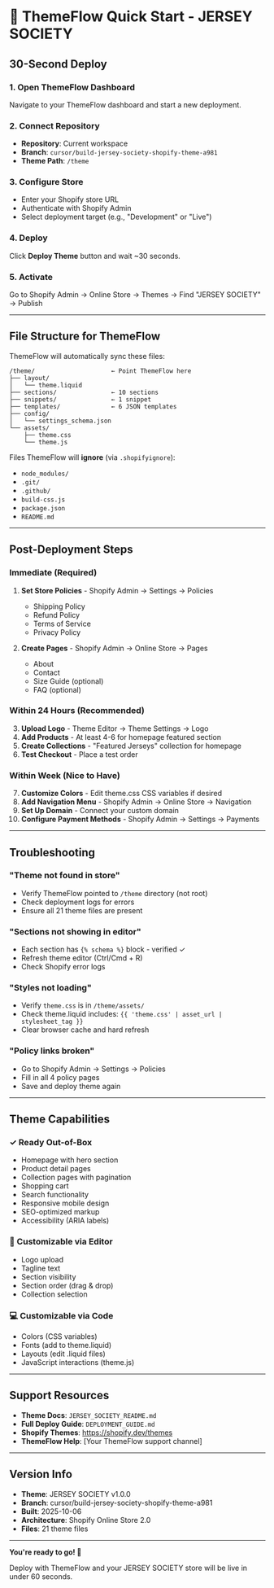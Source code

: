 # 🚀 ThemeFlow Quick Start - JERSEY SOCIETY

## 30-Second Deploy

### 1. Open ThemeFlow Dashboard
Navigate to your ThemeFlow dashboard and start a new deployment.

### 2. Connect Repository
- **Repository**: Current workspace
- **Branch**: `cursor/build-jersey-society-shopify-theme-a981`
- **Theme Path**: `/theme`

### 3. Configure Store
- Enter your Shopify store URL
- Authenticate with Shopify Admin
- Select deployment target (e.g., "Development" or "Live")

### 4. Deploy
Click **Deploy Theme** button and wait ~30 seconds.

### 5. Activate
Go to Shopify Admin → Online Store → Themes → Find "JERSEY SOCIETY" → Publish

---

## File Structure for ThemeFlow

ThemeFlow will automatically sync these files:

```
/theme/                     ← Point ThemeFlow here
├── layout/
│   └── theme.liquid
├── sections/               ← 10 sections
├── snippets/               ← 1 snippet
├── templates/              ← 6 JSON templates
├── config/
│   └── settings_schema.json
└── assets/
    ├── theme.css
    └── theme.js
```

Files ThemeFlow will **ignore** (via `.shopifyignore`):
- `node_modules/`
- `.git/`
- `.github/`
- `build-css.js`
- `package.json`
- `README.md`

---

## Post-Deployment Steps

### Immediate (Required)
1. **Set Store Policies** - Shopify Admin → Settings → Policies
   - Shipping Policy
   - Refund Policy
   - Terms of Service
   - Privacy Policy

2. **Create Pages** - Shopify Admin → Online Store → Pages
   - About
   - Contact
   - Size Guide (optional)
   - FAQ (optional)

### Within 24 Hours (Recommended)
3. **Upload Logo** - Theme Editor → Theme Settings → Logo
4. **Add Products** - At least 4-6 for homepage featured section
5. **Create Collections** - "Featured Jerseys" collection for homepage
6. **Test Checkout** - Place a test order

### Within Week (Nice to Have)
7. **Customize Colors** - Edit theme.css CSS variables if desired
8. **Add Navigation Menu** - Shopify Admin → Online Store → Navigation
9. **Set Up Domain** - Connect your custom domain
10. **Configure Payment Methods** - Shopify Admin → Settings → Payments

---

## Troubleshooting

### "Theme not found in store"
- Verify ThemeFlow pointed to `/theme` directory (not root)
- Check deployment logs for errors
- Ensure all 21 theme files are present

### "Sections not showing in editor"
- Each section has `{% schema %}` block - verified ✓
- Refresh theme editor (Ctrl/Cmd + R)
- Check Shopify error logs

### "Styles not loading"
- Verify `theme.css` is in `/theme/assets/`
- Check theme.liquid includes: `{{ 'theme.css' | asset_url | stylesheet_tag }}`
- Clear browser cache and hard refresh

### "Policy links broken"
- Go to Shopify Admin → Settings → Policies
- Fill in all 4 policy pages
- Save and deploy theme again

---

## Theme Capabilities

### ✓ Ready Out-of-Box
- Homepage with hero section
- Product detail pages
- Collection pages with pagination
- Shopping cart
- Search functionality
- Responsive mobile design
- SEO-optimized markup
- Accessibility (ARIA labels)

### 🎨 Customizable via Editor
- Logo upload
- Tagline text
- Section visibility
- Section order (drag & drop)
- Collection selection

### 💻 Customizable via Code
- Colors (CSS variables)
- Fonts (add to theme.liquid)
- Layouts (edit .liquid files)
- JavaScript interactions (theme.js)

---

## Support Resources

- **Theme Docs**: `JERSEY_SOCIETY_README.md`
- **Full Deploy Guide**: `DEPLOYMENT_GUIDE.md`
- **Shopify Themes**: https://shopify.dev/themes
- **ThemeFlow Help**: [Your ThemeFlow support channel]

---

## Version Info

- **Theme**: JERSEY SOCIETY v1.0.0
- **Branch**: cursor/build-jersey-society-shopify-theme-a981
- **Built**: 2025-10-06
- **Architecture**: Shopify Online Store 2.0
- **Files**: 21 theme files

---

**You're ready to go! 🎉**

Deploy with ThemeFlow and your JERSEY SOCIETY store will be live in under 60 seconds.
